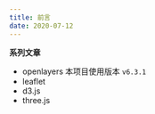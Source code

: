 ```yaml
---
title: 前言
date: 2020-07-12
---
```


**系列文章**

- openlayers 本项目使用版本 `v6.3.1`
- leaflet
- d3.js
- three.js
